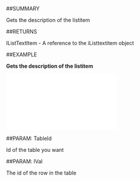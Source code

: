 
##SUMMARY


Gets the description of the listitem



##RETURNS

IListTextItem - A reference to the iListtextitem object


##EXAMPLE

**Gets the description of the listitem**



![](..\..\Examples\vbs\Application.GetListItem.vbs.txt)


##PARAM: TableId

Id of the table you want


##PARAM: lVal

The id of the row in the table

